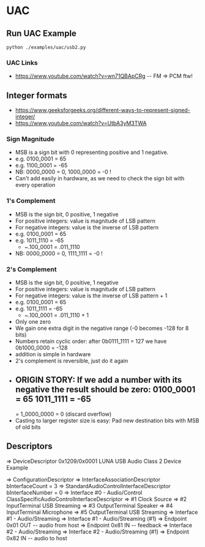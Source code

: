 # UAC

## Run UAC Example

    python ./examples/uac/usb2.py


### UAC Links

* https://www.youtube.com/watch?v=wn71QBApCRg -- FM => PCM ftw!

## Integer formats

* https://www.geeksforgeeks.org/different-ways-to-represent-signed-integer/
* https://www.youtube.com/watch?v=UtbA3yM3TWA

### Sign Magnitude

* MSB is a sign bit with 0 representing positive and 1 negative.
* e.g. 0100_0001 =  65
* e.g. 1100_0001 = -65
* NB: 0000_0000 = 0, 1000_0000 = -0 !
* Can't add easily in hardware, as we need to check the sign bit with every operation

### 1's Complement

* MSB is the sign bit, 0 positive, 1 negative
* For positive integers: value is magnitude of LSB pattern
* For negative integers: value is the inverse of LSB pattern
* e.g. 0100_0001 =  65
* e.g. 1011_1110 = -65
  - ~.100_0001 = .011_1110
* NB: 0000_0000 = 0, 1111_1111 = -0 !

### 2's Complement

* MSB is the sign bit, 0 positive, 1 negative
* For positive integers: value is magnitude of LSB pattern
* For negative integers: value is the inverse of LSB pattern + 1
* e.g. 0100_0001 =  65
* e.g. 1011_1111 = -65
  - ~.100_0001 = .011_1110 + 1
* Only one zero
* We gain one extra digit in the negative range (-0 becomes -128 for 8 bits)
* Numbers retain cyclic order: after 0b0111_1111 = 127 we have 0b1000_0000 = -128
* addition is simple in hardware
* 2's complement is reversible, just do it again
* ORIGIN STORY: If we add a number with its negative the result should be zero:
      0100_0001 =  65
      1011_1111 = -65
    -----------------
  = 1_0000_0000 = 0 (discard overflow)
* Casting to larger register size is easy:
  Pad new destination bits with MSB of old bits

## Descriptors

=> DeviceDescriptor
     0x1209/0x0001
     LUNA
     USB Audio Class 2 Device Example

   => ConfigurationDescriptor
      => InterfaceAssociationDescriptor
         bInterfaceCount = 3
      => StandardAudioControlInterfaceDescriptor
         bInterfaceNumber = 0
      => Interface #0 - Audio/Control ClassSpecificAudioControlInterfaceDescriptor
         => #1 Clock Source
         => #2 InputTerminal   USB Streaming
         => #3 OutputTerminal  Speaker
         => #4 InputTerminal   Microphone
         => #5 OutputTerminal  USB Streaming
      => Interface #1 - Audio/Streaming
      => Interface #1 - Audio/Streaming (#1)
         => Endpoint 0x01 OUT  -- audio from host
         => Endpoint 0x81 IN   -- feedback
      => Interface #2 - Audio/Streaming
      => Interface #2 - Audio/Streaming (#1)
         => Endpoint 0x82 IN   -- audio to host
